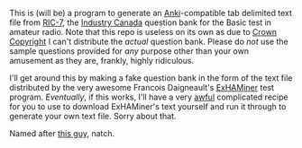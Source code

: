 This is (will be) a program to generate an [Anki](http://ankisrs.net)-compatible tab delimited text file from [RIC-7](http://www.ic.gc.ca/eic/site/smt-gst.nsf/eng/sf01900.html), the [Industry Canada](http://www.ic.gc.ca) question bank for the Basic test in amateur radio. Note that this repo is useless on its own as due to [Crown Copyright](https://en.wikipedia.org/wiki/Crown_copyright#Canada) I can't distribute the *actual* question bank. Please do *not* use the sample questions provided for *any* purpose other than your own amusement as they are, frankly, highly ridiculous.

I'll get around this by making a fake question bank in the form of the text file distributed by the very awesome Francois Daigneault's [ExHAMiner](https://www.rac.ca/en/amateur-radio/beginner-info/exhaminer/) test program. *Eventually*, if this works, I'll have a very [awful](http://mentalfloss.com/article/25638/surprisingly-interesting-history-margarine) complicated recipe for you to use to download ExHAMiner's text yourself and run it through to generate your own text file. Sorry about that. 

Named after [this guy](https://en.wikipedia.org/wiki/Slick_Rick), natch.
